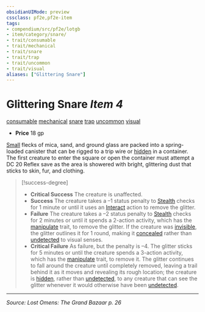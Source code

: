 ```yaml
---
obsidianUIMode: preview
cssclass: pf2e,pf2e-item
tags:
- compendium/src/pf2e/lotgb
- item/category/snare/
- trait/consumable
- trait/mechanical
- trait/snare
- trait/trap
- trait/uncommon
- trait/visual
aliases: ["Glittering Snare"]
---
```

# Glittering Snare *Item 4*  
[consumable](rules/traits/consumable.md "Consumable Item Trait")  [mechanical](rules/traits/mechanical.md "Mechanical Hazard Trait")  [snare](rules/traits/snare.md "Snare Item Trait")  [trap](rules/traits/trap.md "Trap Hazard Trait")  [uncommon](rules/traits/uncommon.md "Uncommon Rarity Trait")  [visual](rules/traits/visual.md "Visual Effect Trait")  

- **Price** 18 gp

[Small](rules/traits/small-b1.md "Small Size Trait") flecks of mica, sand, and ground glass are packed into a spring-loaded canister that can be rigged to a trip wire or [hidden](rules/conditions.md#Hidden) in a container. The first creature to enter the square or open the container must attempt a DC 20 Reflex save as the area is showered with bright, glittering dust that sticks to skin, fur, and clothing.

> [!success-degree] 
> - **Critical Success** The creature is unaffected.
> - **Success** The creature takes a –1 status penalty to [Stealth](compendium/skills.md#Stealth) checks for 1 minute or until it uses an [Interact](rules/actions/interact.md) action to remove the glitter.
> - **Failure** The creature takes a –2 status penalty to [Stealth](compendium/skills.md#Stealth) checks for 2 minutes or until it spends a 2-action activity, which has the [manipulate](rules/traits/manipulate.md "Manipulate General Trait") trait, to remove the glitter. If the creature was [invisible](rules/conditions.md#Invisible), the glitter outlines it for 1 round, making it [concealed](rules/conditions.md#Concealed) rather than [undetected](rules/conditions.md#Undetected) to visual senses.
> - **Critical Failure** As failure, but the penalty is –4. The glitter sticks for 5 minutes or until the creature spends a 3-action activity, which has the [manipulate](rules/traits/manipulate.md "Manipulate General Trait") trait, to remove it. The glitter continues to fall around the creature until completely removed, leaving a trail behind it as it moves and revealing its rough location; the creature is [hidden](rules/conditions.md#Hidden), rather than [undetected](rules/conditions.md#Undetected), to any creature that can see the glitter whenever it would otherwise have been [undetected](rules/conditions.md#Undetected).


---
*Source: Lost Omens: The Grand Bazaar p. 26*